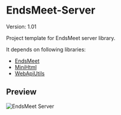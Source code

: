 # EndsMeet-Server
Version: 1.01

Project template for EndsMeet server library.

It depends on following libraries:
- [EndsMeet](https://github.com/pyhoon/EndsMeet)
- [MiniHtml](https://github.com/pyhoon/MiniHtml-B4X)
- [WebApiUtils](https://github.com/pyhoon/WebApiUtils-B4J)

## Preview
![EndsMeet Server](../main/EndsMeet%20Server.png)
